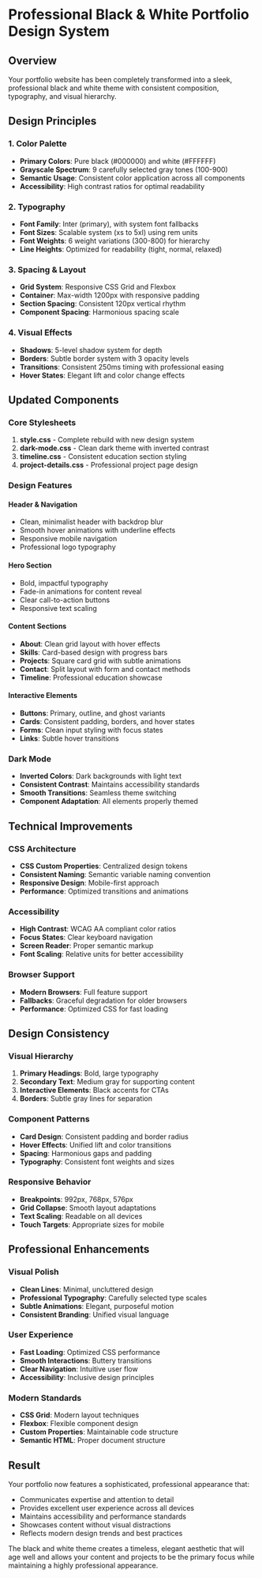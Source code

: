 # Professional Black & White Portfolio Design System

## Overview
Your portfolio website has been completely transformed into a sleek, professional black and white theme with consistent composition, typography, and visual hierarchy.

## Design Principles

### 1. Color Palette
- **Primary Colors**: Pure black (#000000) and white (#FFFFFF)
- **Grayscale Spectrum**: 9 carefully selected gray tones (100-900)
- **Semantic Usage**: Consistent color application across all components
- **Accessibility**: High contrast ratios for optimal readability

### 2. Typography
- **Font Family**: Inter (primary), with system font fallbacks
- **Font Sizes**: Scalable system (xs to 5xl) using rem units
- **Font Weights**: 6 weight variations (300-800) for hierarchy
- **Line Heights**: Optimized for readability (tight, normal, relaxed)

### 3. Spacing & Layout
- **Grid System**: Responsive CSS Grid and Flexbox
- **Container**: Max-width 1200px with responsive padding
- **Section Spacing**: Consistent 120px vertical rhythm
- **Component Spacing**: Harmonious spacing scale

### 4. Visual Effects
- **Shadows**: 5-level shadow system for depth
- **Borders**: Subtle border system with 3 opacity levels
- **Transitions**: Consistent 250ms timing with professional easing
- **Hover States**: Elegant lift and color change effects

## Updated Components

### Core Stylesheets
1. **style.css** - Complete rebuild with new design system
2. **dark-mode.css** - Clean dark theme with inverted contrast
3. **timeline.css** - Consistent education section styling
4. **project-details.css** - Professional project page design

### Design Features

#### Header & Navigation
- Clean, minimalist header with backdrop blur
- Smooth hover animations with underline effects
- Responsive mobile navigation
- Professional logo typography

#### Hero Section
- Bold, impactful typography
- Fade-in animations for content reveal
- Clear call-to-action buttons
- Responsive text scaling

#### Content Sections
- **About**: Clean grid layout with hover effects
- **Skills**: Card-based design with progress bars
- **Projects**: Square card grid with subtle animations
- **Contact**: Split layout with form and contact methods
- **Timeline**: Professional education showcase

#### Interactive Elements
- **Buttons**: Primary, outline, and ghost variants
- **Cards**: Consistent padding, borders, and hover states
- **Forms**: Clean input styling with focus states
- **Links**: Subtle hover transitions

### Dark Mode
- **Inverted Colors**: Dark backgrounds with light text
- **Consistent Contrast**: Maintains accessibility standards
- **Smooth Transitions**: Seamless theme switching
- **Component Adaptation**: All elements properly themed

## Technical Improvements

### CSS Architecture
- **CSS Custom Properties**: Centralized design tokens
- **Consistent Naming**: Semantic variable naming convention
- **Responsive Design**: Mobile-first approach
- **Performance**: Optimized transitions and animations

### Accessibility
- **High Contrast**: WCAG AA compliant color ratios
- **Focus States**: Clear keyboard navigation
- **Screen Reader**: Proper semantic markup
- **Font Scaling**: Relative units for better accessibility

### Browser Support
- **Modern Browsers**: Full feature support
- **Fallbacks**: Graceful degradation for older browsers
- **Performance**: Optimized CSS for fast loading

## Design Consistency

### Visual Hierarchy
1. **Primary Headings**: Bold, large typography
2. **Secondary Text**: Medium gray for supporting content
3. **Interactive Elements**: Black accents for CTAs
4. **Borders**: Subtle gray lines for separation

### Component Patterns
- **Card Design**: Consistent padding and border radius
- **Hover Effects**: Unified lift and color transitions
- **Spacing**: Harmonious gaps and padding
- **Typography**: Consistent font weights and sizes

### Responsive Behavior
- **Breakpoints**: 992px, 768px, 576px
- **Grid Collapse**: Smooth layout adaptations
- **Text Scaling**: Readable on all devices
- **Touch Targets**: Appropriate sizes for mobile

## Professional Enhancements

### Visual Polish
- **Clean Lines**: Minimal, uncluttered design
- **Professional Typography**: Carefully selected type scales
- **Subtle Animations**: Elegant, purposeful motion
- **Consistent Branding**: Unified visual language

### User Experience
- **Fast Loading**: Optimized CSS performance
- **Smooth Interactions**: Buttery transitions
- **Clear Navigation**: Intuitive user flow
- **Accessibility**: Inclusive design principles

### Modern Standards
- **CSS Grid**: Modern layout techniques
- **Flexbox**: Flexible component design
- **Custom Properties**: Maintainable code structure
- **Semantic HTML**: Proper document structure

## Result
Your portfolio now features a sophisticated, professional appearance that:
- Communicates expertise and attention to detail
- Provides excellent user experience across all devices
- Maintains accessibility and performance standards
- Showcases content without visual distractions
- Reflects modern design trends and best practices

The black and white theme creates a timeless, elegant aesthetic that will age well and allows your content and projects to be the primary focus while maintaining a highly professional appearance.